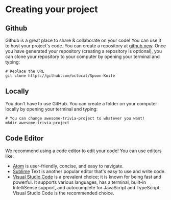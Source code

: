 # Creating your project

## Github
Github is a great place to share & collaborate on your code! You can use it to host your project's code. You can create a repository at [github.new](https://github.new/). Once you have generated your repository (creating a repository is optional), you can clone your repository to your computer by opening your terminal and typing:

```shell
# Replace the URL
git clone https://github.com/octocat/Spoon-Knife
```

## Locally
You don't have to use GitHub. You can create a folder on your computer locally by opening your terminal and typing:

```shell
# You can change awesome-trivia-project to whatever you want!
mkdir awesome-trivia-project
```

## Code Editor
We recommend using a code editor to edit your code! You can use editors like:

- [Atom](https://atom.io/) is user-friendly, concise, and easy to navigate.
- [Sublime](https://www.sublimetext.com/) Text is another popular editor that's easy to use and write code.
- [Visual Studio Code](https://code.visualstudio.com/) is a prevalent choice; it is known for being fast and powerful. It supports various languages, has a terminal, built-in IntelliSense support, and autocomplete for JavaScript and TypeScript. Visual Studio Code is the recommended choice.